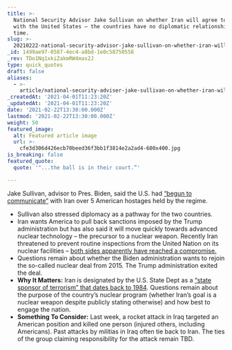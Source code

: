 ```yaml
---
title: >-
  National Security Advisor Jake Sullivan on whether Iran will agree to meet
  with the United States – the countries have no diplomatic relationship at this
  time.
slug: >-
  20210222-national-security-advisor-jake-sullivan-on-whether-iran-will-agree-to-meet-with-the-united
_id: 1499ae97-0587-4ec4-a8bd-1e0c58750558
_rev: TDo1Nq1xkiZakmRW4mas2J
type: quick_quotes
draft: false
aliases:
  - >-
    article/national-security-adviser-jake-sullivan-on-whether-iran-will-agree-to-meet-with-the-united-states-the-countries-have-no-diplomatic-relationship-at-this-time/
_createdAt: '2021-04-01T11:23:20Z'
_updatedAt: '2021-04-01T11:23:20Z'
date: '2021-02-22T13:30:00.000Z'
lastmod: '2021-02-22T13:30:00.000Z'
weight: 50
featured_image:
  alt: Featured article image
  url: >-
    cfe3d306d426ecb70beed36f3bb1f3814e2a2ad4-600x400.jpg
is_breaking: false
featured_quote:
  quote: '"...the ball is in their court.”'

---
```

Jake Sullivan, advisor to Pres. Biden, said the U.S. had [“begun to communicate”](https://thehill.com/homenews/sunday-talk-shows/539799-national-security-adviser-us-has-begun-communicating-with-iran) with Iran over 5 American hostages held by the regime.

* Sullivan also stressed diplomacy as a pathway for the two countries.
* Iran wants America to pull back sanctions imposed by the Trump administration but has also said it will move quickly towards advanced nuclear technology – the precursor to a nuclear weapon. Recently Iran threatened to prevent routine inspections from the United Nation on its nuclear facilities – [both sides apparently have reached a compromise.](https://www.cnn.com/2021/02/21/middleeast/iran-iaea-nuclear-deal-intl-hnk/index.html)
* Questions remain about whether the Biden administration wants to rejoin the so-called nuclear deal from 2015. The Trump administration exited the deal.
* **Why It Matters:** Iran is designated by the U.S. State Dept as a [“state sponsor of terrorism” that dates back to 1984](https://www.state.gov/state-sponsors-of-terrorism/). Questions remain about the purpose of the country’s nuclear program (whether Iran’s goal is a nuclear weapon despite publicly stating otherwise) and how best to engage the nation.
* **Something To Consider:** Last week, a rocket attack in Iraq targeted an American position and killed one person (injured others, including Americans). Past attacks by militias in Iraq often tie back to Iran. The ties of the group claiming responsibility for the attack remain TBD.
